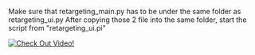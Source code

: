 Make sure that retargeting_main.py has to be under the same folder as retargeting_ui.py
After copying those 2 file into the same folder, start the script from "retargeting_ui.pi"

[![Check Out Video!](screenshot.jpg)](https://www.youtube.com/watch?v=O8OULnRTi3g)
